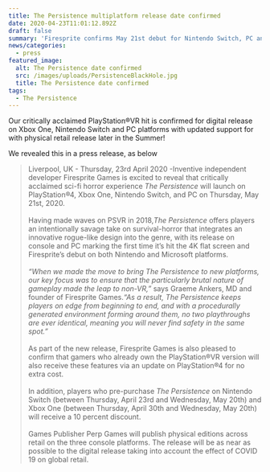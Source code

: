 ```yaml
---
title: The Persistence multiplatform release date confirmed
date: 2020-04-23T11:01:12.892Z
draft: false
summary: 'Firesprite confirms May 21st debut for Nintendo Switch, PC and XBOX platforms'
news/categories:
  - press
featured_image:
  alt: The Persistence date confirmed
  src: /images/uploads/PersistenceBlackHole.jpg
  title: The Persistence date confirmed
tags:
  - The Persistence
---
```

Our critically acclaimed PlayStation®VR hit is confirmed for digital release on Xbox One, Nintendo Switch and PC platforms with updated support for with physical retail release later in the Summer! 

We revealed this in a press release, as below

> Liverpool, UK - Thursday, 23rd April 2020 -Inventive independent developer Firesprite Games is excited to reveal that critically acclaimed sci-fi horror experience *The Persistence* will launch on PlayStation®4, Xbox One, Nintendo Switch, and PC on Thursday, May 21st, 2020.\
> \
> Having made waves on PSVR in 2018,*The Persistence* offers players an intentionally savage take on survival-horror that integrates an innovative rogue-like design into the genre, with its release on console and PC marking the first time it’s hit the 4K flat screen and Firesprite’s debut on both Nintendo and Microsoft platforms.\
> \
> *“When we made the move to bring The Persistence to new platforms, our key focus was to ensure that the particularly brutal nature of gameplay made the leap to non-VR,”* says Graeme Ankers, MD and founder of Firesprite Games.*“As a result, The Persistence keeps players on edge from beginning to end, and with a procedurally generated environment forming around them, no two playthroughs are ever identical, meaning you will never find safety in the same spot.”*\
> \
> As part of the new release, Firesprite Games is also pleased to confirm that gamers who already own the PlayStation®VR version will also receive these features via an update on PlayStation®4 for no extra cost.\
> \
> In addition, players who pre-purchase *The Persistence* on Nintendo Switch (between Thursday, April 23rd and Wednesday, May 20th) and Xbox One (between Thursday, April 30th and Wednesday, May 20th) will receive a 10 percent discount.\
> \
> Games Publisher Perp Games will publish physical editions across retail on the three console platforms. The release will be as near as possible to the digital release taking into account the effect of COVID 19 on global retail.
